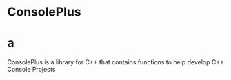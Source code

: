# ConsolePlus

<h1>a</h1>
ConsolePlus is a library for C++ that contains functions to help develop C++ Console Projects
